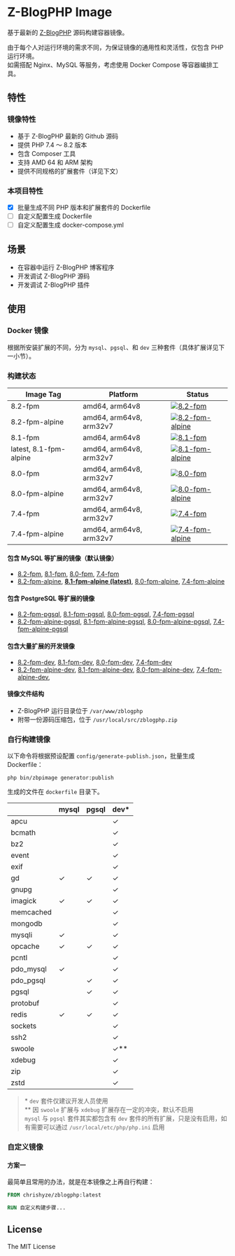 # Z-BlogPHP Image

基于最新的 [Z-BlogPHP](https://github.com/zblogcn/zblogphp) 源码构建容器镜像。  

由于每个人对运行环境的需求不同，为保证镜像的通用性和灵活性，仅包含 PHP 运行环境。  
如需搭配 Nginx、MySQL 等服务，考虑使用 Docker Compose 等容器编排工具。  

## 特性

### 镜像特性

- 基于 Z-BlogPHP 最新的 Github 源码
- 提供 PHP 7.4 ～ 8.2 版本
- 包含 Composer 工具
- 支持 AMD 64 和 ARM 架构
- 提供不同规格的扩展套件（详见下文）

### 本项目特性

- [x] 批量生成不同 PHP 版本和扩展套件的 Dockerfile
- [ ] 自定义配置生成 Dockerfile
- [ ] 自定义配置生成 docker-compose.yml

## 场景

- 在容器中运行 Z-BlogPHP 博客程序
- 开发调试 Z-BlogPHP 源码
- 开发调试 Z-BlogPHP 插件

## 使用

### Docker 镜像

根据所安装扩展的不同，分为 `mysql`、`pgsql`、和 `dev` 三种套件（具体扩展详见下一小节）。  

### 构建状态

| Image Tag              | Platform                | Status |
| ---------------------- | ----------------------- | ------ |
| 8.2-fpm                | amd64, arm64v8          | [![8.2-fpm](https://github.com/chrishyze/zblogphp-image/actions/workflows/publish-82-fpm.yml/badge.svg?branch=publish)](https://github.com/chrishyze/zblogphp-image/actions/workflows/publish-82-fpm.yml) |
| 8.2-fpm-alpine         | amd64, arm64v8, arm32v7 | [![8.2-fpm-alpine](https://github.com/chrishyze/zblogphp-image/actions/workflows/publish-82-fpm-alpine.yml/badge.svg?branch=publish)](https://github.com/chrishyze/zblogphp-image/actions/workflows/publish-82-fpm-alpine.yml) |
| 8.1-fpm                | amd64, arm64v8          | [![8.1-fpm](https://github.com/chrishyze/zblogphp-image/actions/workflows/publish-81-fpm.yml/badge.svg?branch=publish)](https://github.com/chrishyze/zblogphp-image/actions/workflows/publish-81-fpm.yml) |
| latest, 8.1-fpm-alpine | amd64, arm64v8, arm32v7 | [![8.1-fpm-alpine](https://github.com/chrishyze/zblogphp-image/actions/workflows/publish-81-fpm-alpine.yml/badge.svg?branch=publish)](https://github.com/chrishyze/zblogphp-image/actions/workflows/publish-81-fpm-alpine.yml) |
| 8.0-fpm                | amd64, arm64v8, arm32v7 | [![8.0-fpm](https://github.com/chrishyze/zblogphp-image/actions/workflows/publish-80-fpm.yml/badge.svg?branch=publish)](https://github.com/chrishyze/zblogphp-image/actions/workflows/publish-80-fpm.yml) |
| 8.0-fpm-alpine         | amd64, arm64v8, arm32v7 | [![8.0-fpm-alpine](https://github.com/chrishyze/zblogphp-image/actions/workflows/publish-80-fpm-alpine.yml/badge.svg?branch=publish)](https://github.com/chrishyze/zblogphp-image/actions/workflows/publish-80-fpm-alpine.yml) |
| 7.4-fpm                | amd64, arm64v8, arm32v7 | [![7.4-fpm](https://github.com/chrishyze/zblogphp-image/actions/workflows/publish-74-fpm.yml/badge.svg?branch=publish)](https://github.com/chrishyze/zblogphp-image/actions/workflows/publish-74-fpm.yml) |
| 7.4-fpm-alpine         | amd64, arm64v8, arm32v7 | [![7.4-fpm-alpine](https://github.com/chrishyze/zblogphp-image/actions/workflows/publish-74-fpm-alpine.yml/badge.svg?branch=publish)](https://github.com/chrishyze/zblogphp-image/actions/workflows/publish-74-fpm-alpine.yml) |

#### 包含 MySQL 等扩展的镜像（默认镜像）  

- [8.2-fpm](https://github.com/chrishyze/zblogphp-image/blob/master/dockerfile/8.2/fpm/mysql/Dockerfile),
  [8.1-fpm](https://github.com/chrishyze/zblogphp-image/blob/master/dockerfile/8.1/fpm/mysql/Dockerfile),
  [8.0-fpm](https://github.com/chrishyze/zblogphp-image/blob/master/dockerfile/8.0/fpm/mysql/Dockerfile),
  [7.4-fpm](https://github.com/chrishyze/zblogphp-image/blob/master/dockerfile/7.4/fpm/mysql/Dockerfile)
- [8.2-fpm-alpine](https://github.com/chrishyze/zblogphp-image/blob/master/dockerfile/8.2/fpm-alpine/mysql/Dockerfile),
  **[8.1-fpm-alpine (latest)](https://github.com/chrishyze/zblogphp-image/blob/master/dockerfile/8.1/fpm-alpine/mysql/Dockerfile)**,
  [8.0-fpm-alpine](https://github.com/chrishyze/zblogphp-image/blob/master/dockerfile/8.0/fpm-alpine/mysql/Dockerfile),
  [7.4-fpm-alpine](https://github.com/chrishyze/zblogphp-image/blob/master/dockerfile/7.4/fpm-alpine/mysql/Dockerfile)

#### 包含 PostgreSQL 等扩展的镜像  

- [8.2-fpm-pgsql](https://github.com/chrishyze/zblogphp-image/blob/master/dockerfile/8.2/fpm/pgsql/Dockerfile),
  [8.1-fpm-pgsql](https://github.com/chrishyze/zblogphp-image/blob/master/dockerfile/8.1/fpm/pgsql/Dockerfile),
  [8.0-fpm-pgsql](https://github.com/chrishyze/zblogphp-image/blob/master/dockerfile/8.0/fpm/pgsql/Dockerfile),
  [7.4-fpm-pgsql](https://github.com/chrishyze/zblogphp-image/blob/master/dockerfile/7.4/fpm/pgsql/Dockerfile)
- [8.2-fpm-alpine-pgsql](https://github.com/chrishyze/zblogphp-image/blob/master/dockerfile/8.2/fpm-alpine/pgsql/Dockerfile),
  [8.1-fpm-alpine-pgsql](https://github.com/chrishyze/zblogphp-image/blob/master/dockerfile/8.1/fpm-alpine/pgsql/Dockerfile),
  [8.0-fpm-alpine-pgsql](https://github.com/chrishyze/zblogphp-image/blob/master/dockerfile/8.0/fpm-alpine/pgsql/Dockerfile),
  [7.4-fpm-alpine-pgsql](https://github.com/chrishyze/zblogphp-image/blob/master/dockerfile/7.4/fpm-alpine/pgsql/Dockerfile)

#### 包含大量扩展的开发镜像  

- [8.2-fpm-dev](https://github.com/chrishyze/zblogphp-image/blob/master/dockerfile/8.2/fpm/dev/Dockerfile),
  [8.1-fpm-dev](https://github.com/chrishyze/zblogphp-image/blob/master/dockerfile/8.1/fpm/dev/Dockerfile),
  [8.0-fpm-dev](https://github.com/chrishyze/zblogphp-image/blob/master/dockerfile/8.0/fpm/dev/Dockerfile),
  [7.4-fpm-dev](https://github.com/chrishyze/zblogphp-image/blob/master/dockerfile/7.4/fpm/dev/Dockerfile)
- [8.2-fpm-alpine-dev](https://github.com/chrishyze/zblogphp-image/blob/master/dockerfile/8.2/fpm-alpine/dev/Dockerfile),
  [8.1-fpm-alpine-dev](https://github.com/chrishyze/zblogphp-image/blob/master/dockerfile/8.1/fpm-alpine/dev/Dockerfile),
  [8.0-fpm-alpine-dev](https://github.com/chrishyze/zblogphp-image/blob/master/dockerfile/8.0/fpm-alpine/dev/Dockerfile),
  [7.4-fpm-alpine-dev](https://github.com/chrishyze/zblogphp-image/blob/master/dockerfile/7.4/fpm-alpine/dev/Dockerfile),

#### 镜像文件结构  

- Z-BlogPHP 运行目录位于 `/var/www/zblogphp`
- 附带一份源码压缩包，位于 `/usr/local/src/zblogphp.zip`

### 自行构建镜像

以下命令将根据预设配置 `config/generate-publish.json`，批量生成 Dockerfile：

```shell
php bin/zbpimage generator:publish
```

生成的文件在 `dockerfile` 目录下。  

|           | mysql   | pgsql   | dev\*   |
| --------- | ------- | ------- | ------- |
| apcu      |         |         | ✓       |
| bcmath    |         |         | ✓       |
| bz2       |         |         | ✓       |
| event     |         |         | ✓       |
| exif      |         |         | ✓       |
| gd        | ✓       | ✓       | ✓       |
| gnupg     |         |         | ✓       |
| imagick   | ✓       | ✓       | ✓       |
| memcached |         |         | ✓       |
| mongodb   |         |         | ✓       |
| mysqli    | ✓       |         | ✓       |
| opcache   | ✓       | ✓       | ✓       |
| pcntl     |         |         | ✓       |
| pdo_mysql | ✓       |         | ✓       |
| pdo_pgsql |         | ✓       | ✓       |
| pgsql     |         | ✓       | ✓       |
| protobuf  |         |         | ✓       |
| redis     | ✓       | ✓       | ✓       |
| sockets   |         |         | ✓       |
| ssh2      |         |         | ✓       |
| swoole    |         |         | ✓\*\*   |
| xdebug    |         |         | ✓       |
| zip       |         |         | ✓       |
| zstd      |         |         | ✓       |

> \* `dev` 套件仅建议开发人员使用  
> \*\* 因 `swoole` 扩展与 `xdebug` 扩展存在一定的冲突，默认不启用  
> `mysql` 与 `pgsql` 套件其实都包含有 `dev` 套件的所有扩展，只是没有启用，如有需要可以通过 `/usr/local/etc/php/php.ini` 启用

### 自定义镜像

#### 方案一

最简单且常用的办法，就是在本镜像之上再自行构建：  

```dockerfile
FROM chrishyze/zblogphp:latest

RUN 自定义构建步骤...
```

## License

The MIT License
